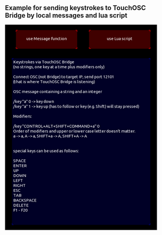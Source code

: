 ## Example for sending keystrokes to TouchOSC Bridge by local messages and lua script

![send_keystrokes](Keystroke_Button.jpg)


